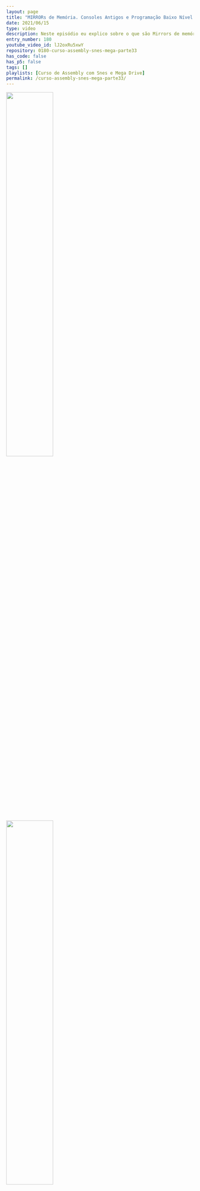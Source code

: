 ```yaml
---
layout: page
title: "MIRRORs de Memória. Consoles Antigos e Programação Baixo Nível."
date: 2021/06/15
type: video
description: Neste episódio eu explico sobre o que são Mirrors de memória. Mirror ocorre quando temos mais de um range de endereços que apontam para a mesma memória. Então podemos acessar uma certa memória usando mais de um endereço.
entry_number: 180
youtube_video_id: lJ2oxRu5xwY
repository: 0180-curso-assembly-snes-mega-parte33
has_code: false
has_p5: false
tags: []
playlists: [Curso de Assembly com Snes e Mega Drive]
permalink: /curso-assembly-snes-mega-parte33/
---
```

<img src="/pages_data/{{page.repository}}/img1.jpg" style="opacity:0.8; width:50%;"/>
<img src="/pages_data/{{page.repository}}/img2.jpg" style="opacity:0.8; width:50%;"/>
<img src="/pages_data/{{page.repository}}/img3.jpg" style="opacity:0.8; width:50%;"/>
<img src="/pages_data/{{page.repository}}/img4.jpg" style="opacity:0.8; width:50%;"/>
<img src="/pages_data/{{page.repository}}/img5.jpg" style="opacity:0.8; width:50%;"/>
<img src="/pages_data/{{page.repository}}/img6.jpg" style="opacity:0.8; width:50%;"/>
<img src="/pages_data/{{page.repository}}/img7.jpg" style="opacity:0.8; width:50%;"/>
<img src="/pages_data/{{page.repository}}/img8.jpg" style="opacity:0.8; width:50%;"/>
<img src="/pages_data/{{page.repository}}/img9.jpg" style="opacity:0.8; width:50%;"/>
<img src="/pages_data/{{page.repository}}/img10.jpg" style="opacity:0.8; width:50%;"/>
<img src="/pages_data/{{page.repository}}/img11.jpg" style="opacity:0.8; width:50%;"/>
<img src="/pages_data/{{page.repository}}/img12.jpg" style="opacity:0.8; width:50%;"/>
<img src="/pages_data/{{page.repository}}/img13.jpg" style="opacity:0.8; width:50%;"/>
<img src="/pages_data/{{page.repository}}/img14.jpg" style="opacity:0.8; width:50%;"/>
<img src="/pages_data/{{page.repository}}/img15.jpg" style="opacity:0.8; width:50%;"/>
<img src="/pages_data/{{page.repository}}/img16.jpg" style="opacity:0.8; width:50%;"/>
<img src="/pages_data/{{page.repository}}/img17.jpg" style="opacity:0.8; width:50%;"/>
<img src="/pages_data/{{page.repository}}/img18.jpg" style="opacity:0.8; width:50%;"/>
